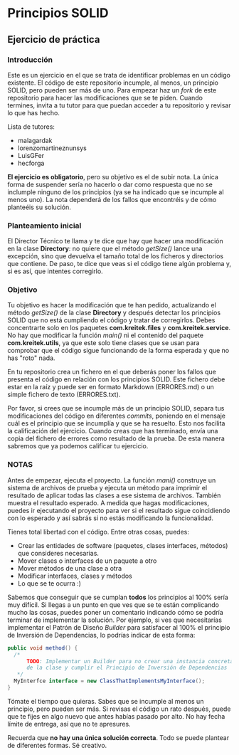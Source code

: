 # Principios SOLID
## Ejercicio de práctica

### Introducción

Este es un ejercicio en el que se trata de identificar problemas en un 
código existente. El código de este repositorio incumple, al menos, un
principio SOLID, pero pueden ser más de uno. Para empezar haz un *fork*
de este repositorio para hacer las modificaciones que se te piden. Cuando
termines, invita a tu tutor para que puedan acceder a tu
repositorio y revisar lo que has hecho.

Lista de tutores:

- malagardak
- lorenzomartineznunsys
- LuisGFer
- hecforga

**El ejercicio es obligatorio**, pero su objetivo es el de subir nota.
La única forma de suspender sería no hacerlo o dar como respuesta que
no se inclumple ninguno de los principios (ya se ha indicado que se
incumple al menos uno). La nota dependerá de los fallos que encontréis y
de cómo planteéis su solución.

### Planteamiento inicial

El Director Técnico te llama y te dice que hay que hacer una modificación
en la clase **Directory**: no quiere que el método *getSize()* lance una
excepción, sino que devuelva el tamaño total de los ficheros y directorios
que contiene. De paso, te dice que veas si el código tiene algún problema
y, si es así, que intentes corregirlo.

### Objetivo

Tu objetivo es hacer la modificación que te han pedido, actualizando el
método *getSize()* de la clase **Directory** y después detectar los
principios SOLID que no está cumpliendo el código y tratar de corregirlos. 
Debes concentrarte solo en los paquetes **com.kreitek.files** y
**com.kreitek.service**. No hay que modificar la función *main()* ni el
contenido del paquete **com.kreitek.utils**, ya que este solo tiene clases
que se usan para comprobar que el código sigue funcionando de la forma
esperada y que no has "roto" nada.

En tu repositorio crea un fichero en el que deberás poner los fallos que
presenta el código en relación con los principios SOLID. Este fichero debe
estar en la raíz y puede ser en formato Markdown (ERRORES.md) o un simple
fichero de texto (ERRORES.txt).

Por favor, si crees que se incumple más de un principio SOLID, separa tus
modificaciones del código en diferentes *commits*, poniendo en el mensaje
cuál es el principio que se incumplía y que se ha resuelto. Esto nos
facilita la calificación del ejercicio. Cuando creas que has terminado,
envía una copia del fichero de errores como resultado de la prueba. De esta
manera sabremos que ya podemos calificar tu ejercicio.

### NOTAS

Antes de empezar, ejecuta el proyecto. La función *mani()* construye un
sistema de archivos de prueba y ejecuta un método para imprimir el
resultado de aplicar todas las clases a ese sistema de archivos. También
muestra el resultado esperado. A medida que hagas modificaciones, puedes
ir ejecutando el proyecto para ver si el resultado sigue coincidiendo
con lo esperado y así sabrás si no estás modificando la funcionalidad.

Tienes total libertad con el código. Entre otras cosas, puedes:

* Crear las entidades de software (paquetes, clases interfaces, métodos)
  que consideres necesarias.
* Mover clases o interfaces de un paquete a otro
* Mover métodos de una clase a otra
* Modificar interfaces, clases y métodos
* Lo que se te ocurra :)

Sabemos que conseguir que se cumplan **todos** los principios al 100%
sería muy difícil. Si llegas a un punto en que ves que se te están
complicando mucho las cosas, puedes poner un comentario indicando cómo
se podría terminar de implementar la solución. Por ejemplo, si ves que
necesitarías implementar el Patrón de Diseño *Builder* para satisfacer
al 100% el principio de Inversión de Dependencias, lo podrías indicar
de esta forma:

```java
public void method() {
  /* 
      TODO: Implementar un Builder para no crear una instancia concreta 
      de la clase y cumplir el Principio de Inversión de Dependencias
   */
  MyInterfce interface = new ClassThatImplementsMyInterface();
}
```

Tómate el tiempo que quieras. Sabes que se incumple al menos un principio,
pero pueden ser más. Si revisas el código un rato después, puede que te
fijes en algo nuevo que antes habías pasado por alto. No hay fecha límite
de entrega, así que no te apresures.

Recuerda que **no hay una única solución correcta**. Todo se puede plantear
de diferentes formas. Sé creativo.